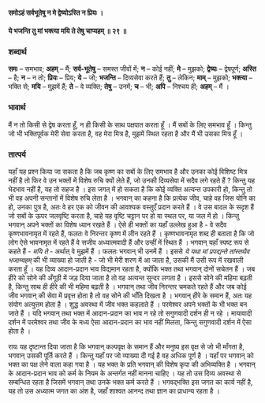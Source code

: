 #### समोऽहं सर्वभूतेषु न मे द्वेष्योऽस्ति न प्रियः ।
#### ये भजन्ति तु मां भक्त्या मयि ते तेषु चाप्यहम् ॥ २९ ॥

### शब्दार्थ

**समः** – समभाव; **अहम्** – मैं; **सर्व-भूतेषु** – समस्त जीवों में; **न** – कोई नहीं; **मे** – मुझको; **द्वेष्यः** – द्वेषपूर्ण; **अस्ति** – है; **न** – न तो; **प्रियः** – प्रिय; **ये** – जो; **भजन्ति** – दिव्यसेवा करते हैं; **तु** – लेकिन; **माम्** – मुझको; **भक्त्या** – भक्ति से; **मयि** – मुझमें हैं; **ते** – वे व्यक्ति; **तेषु** – उनमें; **च** – भी; **अपि** – निश्चय ही; **अहम्** – मैं ।

### भावार्थ

मैं न तो किसी से द्वेष करता हूँ, न ही किसी के साथ पक्षपात करता हूँ । मैं सबों के लिए समभाव हूँ । किन्तु जो भी भक्तिपूर्वक मेरी सेवा करता है, वह मेरा मित्र है, मुझमें स्थित रहता है और मैं भी उसका मित्र हूँ ।

### तात्पर्य

यहाँ यह प्रश्न किया जा सकता है कि जब कृष्ण का सबों के लिए समभाव है और उनका कोई विशिष्ट मित्र नहीं है तो फिर वे उन भक्तों में विशेष रुचि क्यों लेते हैं, जो उनकी दिव्यसेवा में सदैव लगे रहते हैं ? किन्तु यह भेदभाव नहीं है, यह तो सहज है । इस जगत् में हो सकता है कि कोई व्यक्ति अत्यन्त उपकारी हो, किन्तु तो भी वह अपनी सन्तानों में विशेष रुचि लेता है । भगवान् का कहना है कि प्रत्येक जीव, चाहे वह जिस योनि का हो, उनका पुत्र है, अतः वे हर एक को जीवन की आवश्यक वस्तुएँ प्रदान करते हैं । वे उस बादल के सदृश हैं जो सबों के ऊपर जलवृष्टि करता है, चाहे यह वृष्टि चट्टान पर हो या स्थल पर, या जल में हो । किन्तु भगवान् अपने भक्तों का विशेष ध्यान रखते हैं । ऐसे ही भक्तों का यहाँ उल्लेख हुआ है - वे सदैव कृष्णभावनामृत में रहते हैं, फलतः वे निरन्तर कृष्ण में लीन रहते हैं । कृष्णभावनामृत शब्द ही बताता है कि जो लोग ऐसे भावनामृत में रहते हैं वे सजीव अध्यात्मवादी हैं और उन्हीं में स्थित हैं । भगवान् यहाँ स्पष्ट रूप से कहते हैं - *मयि ते* - अर्थात् वे मुझमें हैं । फलतः भगवान् भी उनमें हैं । इससे *ये यथा मां प्रपद्यन्ते तांस्तथैव भजाम्यहम्* की भी व्याख्या हो जाती है - जो भी मेरी शरण में आ जाता है, उसकी मैं उसी रूप में रखवाली करता हूँ । यह दिव्य आदान-प्रदान भाव विद्यमान रहता है, क्योंकि भक्त तथा भगवान् दोनों सचेतन हैं । जब हीरे को सोने की अँगूठी में जड़ दिया जाता है तो वह अत्यन्त सुन्दर लगता है । इससे सोने की महिमा बढ़ती है, किन्तु साथ ही हीरे की भी महिमा बढ़ती है । भगवान् तथा जीव निरन्तर चमकते रहते हैं और जब कोई जीव भगवान् की सेवा में प्रवृत्त होता है तो वह सोने की भाँति दिखता है । भगवान् हीरे के समान हैं, अतः यह संयोग अत्युत्तम होता है । शुद्ध अवस्था में जीव भक्त कहलाते हैं । परमेश्वर अपने भक्तों के भी भक्त बन जाते हैं । यदि भगवान् तथा भक्त में आदान-प्रदान का भाव न रहे तो सगुणवादी दर्शन ही न रहे । मायावादी दर्शन में परमेश्वर तथा जीव के मध्य ऐसा आदान-प्रदान का भाव नहीं मिलता, किन्तु सगुणवादी दर्शन में ऐसा होता है ।

रायः यह दृष्टान्त दिया जाता है कि भगवान् कल्पवृक्ष के समान हैं और मनुष्य इस वृक्ष से जो भी माँगता है, भगवान् उसकी पूर्ति करते हैं । किन्तु यहाँ पर जो व्याख्या दी गई है वह अधिक पूर्ण है । यहाँ पर भगवान् को भक्त का पक्ष लेने वाला कहा गया है । यह भक्त के प्रति भगवान् की विशेष कृपा की अभिव्यक्ति है । भगवान् के आदान-प्रदान भाव को कर्म के नियम के अन्तर्गत नहीं मानना चाहिए । यह तो उस दिव्य अवस्था से सम्बन्धित रहता है जिसमें भगवान् तथा उनके भक्त कर्म करते हैं । भगवद्भक्ति इस जगत का कार्य नहीं है, यह तो उस अध्यात्म जगत का अंश है, जहाँ शाश्वत आनन्द तथा ज्ञान का प्राधान्य रहता है ।
